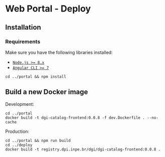 # Web Portal - Deploy

## Installation

### Requirements

Make sure you have the following libraries installed:

- [`Node.js >= 8.x`](https://nodejs.org/en/)
- [`Angular CLI >= 7`](https://angular.io/)

```
cd ../portal && npm install
```


## Build a new Docker image

Development:

```
cd ../portal
docker build -t dgi-catalog-frontend:0.0.8 -f dev.Dockerfile . --no-cache
```

Production:

```
cd ../portal && npm run build
cd ../deploy
docker build -t registry.dpi.inpe.br/dgi/dgi-catalog-frontend:0.0.8 .
```
